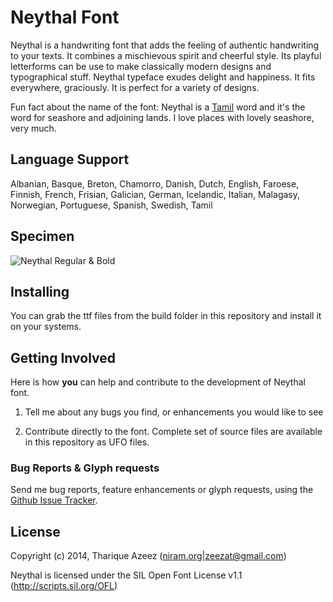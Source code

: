 # Neythal Font


Neythal is a handwriting font that adds the feeling of authentic handwriting to your texts. It combines a mischievous spirit and cheerful style. Its playful letterforms can be use to make classically modern designs and typographical stuff. Neythal typeface exudes delight and happiness. It fits everywhere, graciously. It is perfect for a variety of designs.

Fun fact about the name of the font: Neythal is a [Tamil](http://en.wikipedia.org/wiki/Tamil_language) word and it's the word for seashore and adjoining lands. I love places with lovely seashore, very much.

## Language Support

Albanian, Basque, Breton, Chamorro, Danish, Dutch, English, Faroese, Finnish, French, Frisian, Galician, German, Icelandic, Italian, Malagasy, Norwegian, Portuguese, Spanish, Swedish, Tamil

## Specimen

![Neythal Regular & Bold](samples/test-page-screenshot.png)

## Installing 

You can grab the ttf files from the build folder in this repository and install it on your systems.

## Getting Involved

Here is how **you** can help and contribute to the development of Neythal font.

1. Tell me about any bugs you find, or enhancements you would like to see

2. Contribute directly to the font. Complete set of source files are available in this repository as UFO files.

### Bug Reports & Glyph requests

Send me bug reports, feature enhancements or glyph requests, using the [Github Issue Tracker](https://github.com/enathu/neythal-font/issues/).

## License

Copyright (c) 2014, Tharique Azeez ([niram.org](http://niram.org)|[zeezat@gmail.com](zeezat@gmail.com))

Neythal is licensed under the SIL Open Font License v1.1 (<http://scripts.sil.org/OFL>)
